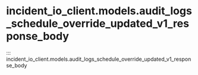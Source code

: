 # incident_io_client.models.audit_logs_schedule_override_updated_v1_response_body

::: incident_io_client.models.audit_logs_schedule_override_updated_v1_response_body